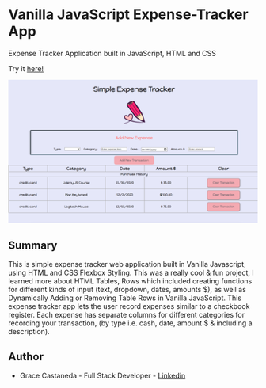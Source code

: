 # Vanilla JavaScript Expense-Tracker App

Expense Tracker Application built in JavaScript, HTML and CSS

Try it [here!](https://gracii.github.io/expense-tracker/)

![alt text](https://github.com/Gracii/expense-tracker/blob/main/images/grace-expense-tracker.png)

## Summary

This is simple expense tracker web application built in Vanilla Javascript, using HTML and CSS Flexbox Styling. This was a really cool & fun project, I learned more about HTML Tables, Rows which included creating functions for different kinds of input (text, dropdown, dates, amounts $), as well as Dynamically Adding or Removing Table Rows in Vanilla JavaScript.
This expense tracker app lets the user record expenses similar to a checkbook register.
Each expense has separate columns for different categories for recording your transaction, (by type i.e. cash, date, amount $ & including a description).

## Author

- Grace Castaneda - Full Stack Developer - [Linkedin](https://www.linkedin.com/in/castanedagrace/)
